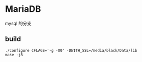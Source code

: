 # MariaDB
mysql 的分支

## build
```shell
./configure CFLAGS='-g -O0' -DWITH_SSL=/media/black/Data/lib
make -j8
```
